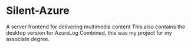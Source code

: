 # Silent-Azure
A server frontend for delivering multimedia content
 This also contains the desktop version for AzureLog
 Combined, this was my project for my associate degree.
